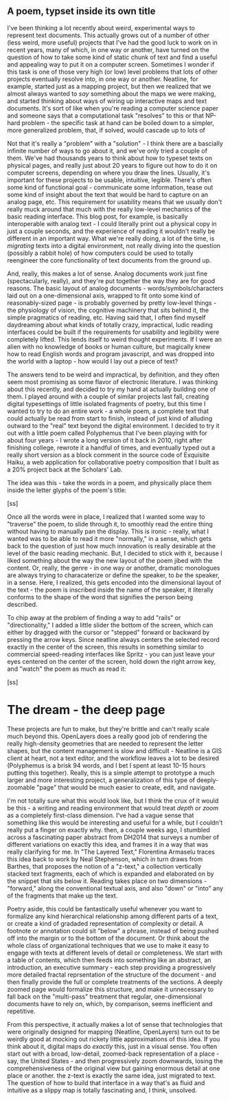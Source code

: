 ## A poem, typset inside its own title

I've been thinking a lot recently about weird, experimental ways to represent text documents. This actually grows out of a number of other (less weird, more useful) projects that I've had the good luck to work on in recent years, many of which, in one way or another, have turned on the question of how to take some kind of static chunk of text and find a useful and appealing way to put it on a computer screen. Sometimes I wonder if this task is one of those very high (or low) level problems that lots of other projects eventually resolve into, in one way or another. Neatline, for example, started just as a mapping project, but then we realized that we almost always wanted to _say_ something about the maps we were making, and started thinking about ways of wiring up interactive maps and text documents. It's sort of like when you're reading a computer science paper and someone says that a computational task "resolves" to this or that NP-hard problem - the specific task at hand can be boiled down to a simpler, more generalized problem, that, if solved, would cascade up to lots of

Not that it's really a "problem" with a "solution" - I think there are a bascially infinite number of ways to go about it, and we've only tried a couple of them. We've had thousands years to think about how to typeset texts on physical pages, and really just about 20 years to figure out how to do it on computer screens, depending on where you draw the lines. Usually, it's important for these projects to be usable, intuitive, legible. There's often some kind of functional goal - communicate some information, tease out some kind of insight about the text that would be hard to capture on an analog page, etc. This requirement for usability means that we usually don't really muck around that much with the really low-level mechanics of the basic reading interface. This blog post, for example, is basically interoperable with analog text - I could literally print out a physical copy in just a couple seconds, and the experience of reading it wouldn't really be different in an important way. What we're really doing, a lot of the time, is _migrating_ texts into a digital environment, not really diving into the question (possibly a rabbit hole) of how computers could be used to totally reengineer the core functionality of text documents from the ground up.

And, really, this makes a lot of sense. Analog documents work just fine (spectacularly, really), and they're put together the way they are for good reasons. The basic layout of analog documents - words/symbols/characters laid out on a one-dimensional axis, wrapped to fit onto some kind of reasonably-sized page - is probably governed by pretty low-level things - the physiology of vision, the cognitive machinery that sits behind it, the simple pragmatics of reading, etc. Having said that, I often find myself daydreaming about what kinds of totally crazy, impractical, ludic reading interfaces could be built if the requirements for usability and legibility were completely lifted. This lends itself to weird thought experiments. If I were an alien with no knowledge of books or human culture, but magically knew how to read English words and program javascript, and was dropped into the world with a laptop - how would I lay out a piece of text?

The answers tend to be weird and impractical, by definition, and they often seem most promising as some flavor of electronic literature. I was thinking about this recently, and decided to try my hand at actually building one of them. I played around with a couple of similar projects last fall, creating digital typesettings of little isolated fragments of poetry, but this time I wanted to try to do an entire work - a whole poem, a complete text that could actually be read from start to finish, instead of just kind of alluding outward to the "real" text beyond the digital environment. I decided to try it out with a little poem called Polyphemus that I've been playing with for about four years - I wrote a long version of it back in 2010, right after finishing college, rewrote it a handful of times, and eventually typed out a really short version as a block comment in the source code of Exquisite Haiku, a web application for collaborative poetry composition that I built as a 20% project back at the Scholars' Lab.

The idea was this - take the words in a poem, and physically place them inside the letter glyphs of the poem's title:

[ss]

Once all the words were in place, I realized that I wanted some way to "traverse" the poem, to slide through it, to smoothly read the entire thing without having to manually pan the display. This is ironic - really, what I wanted was to be able to read it more "normally," in a sense, which gets back to the question of just how much innovation is really desirable at the level of the basic reading mechanic. But, I decided to stick with it, because I liked something about the way the new layout of the poem jibed with the content. Or, really, the genre - in one way or another, dramatic monologues are always trying to characaterize or define the speaker, to _be_ the speaker, in a sense. Here, I realized, this gets encoded into the dimensional layout of the text - the poem is inscribed inside the name of the speaker, it literally conforms to the shape of the word that signifies the person being described.

To chip away at the problem of finding a way to add "rails" or "directionality," I added a little slider the bottom of the screen, which can either by dragged with the cursor or "stepped" forward or backward by pressing the arrow keys. Since neatline always centers the selected record exactly in the center of the screen, this results in something similar to commercial speed-reading interfaces like Spritz - you can just leave your eyes centered on the center of the screen, hold down the right arrow key, and "watch" the poem as much as read it:

[ss]

# The dream - the deep page

These projects are fun to make, but they're brittle and can't really scale much beyond this. OpenLayers does a really good job of rendering the really high-density geometries that are needed to represent the letter shapes, but the content management is slow and difficult - Neatline is a GIS client at heart, not a text editor, and the workflow leaves a lot to be desired (Polyphemus is a brisk 94 words, and I bet I spent at least 10-15 hours putting this together). Really, this is a simple attempt to prototype a much larger and more interesting project, a generalization of this type of deeply-zoomable "page" that would be much easier to create, edit, and navigate.

I'm not totally sure what this would look like, but I think the crux of it would be this - a writing and reading environment that would treat _depth_ or _zoom_ as a completely first-class dimension. I've had a vague sense that something like this would be interesting and useful for a while, but I couldn't really put a finger on exactly why. then, a couple weeks ago, I stumbled across a fascinating paper abstract from DH2014 that surveys a number of different variations on exactly this idea, and frames it in a way that was really clarifying for me. In "The Layered Text," Florentina Armaselu traces this idea back to work by Neal Stephenson, which in turn draws from Barthes, that proposes the notion of a "z-text," a collection vertically stacked text fragments, each of which is expanded and elaborated on by the snippet that sits below it. Reading takes place on two dimensions - "forward," along the conventional textual axis, and also "down" or "into" any of the fragments that make up the text.

Poetry aside, this could be fantastically useful whenever you want to formalize any kind hierarchical relationship among different parts of a text, or create a kind of gradaded representation of complexity or detail. A footnote or annotation could sit "below" a phrase, instead of being pushed off into the margin or to the bottom of the document. Or think about the whole class of organizational techniques that we use to make it easy to engage with texts at different levels of detail or completeness. We start with a table of contents, which then feeds into something like an abstract, an introduction, an executive summary - each step providing a progressively more detailed fractal reprsentation of the structure of the document - and then finally provide the full or complete treatments of the sections. A deeply zoomed page would formalize this structure, and make it unnecessary to fall back on the "multi-pass" treatment that regular, one-dimensional documents have to rely on, which, by comparison, seems inefficient and repetitive.

From this perspective, it actually makes a lot of sense that technologies that were originally designed for mapping (Neatline, OpenLayers) turn out to be weirdly good at mocking out rickety little approximations of this idea. If you think about it, digital maps do _exactly_ this, just in a visual sense. You often start out with a broad, low-detail, zoomed-back representation of a place - say, the United States - and then progressively zoom downwards, losing the comprehensiveness of the original view but gaining enormous detail at one place or another. the z-text is exactly the same idea, just migrated to text. The question of how to build that interface in a way that's as fluid and intuitive as a slippy map is totally fascinating and, I think, unsolved.

